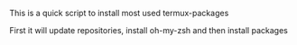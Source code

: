This is a quick script to install most used termux-packages

First it will update repositories, install oh-my-zsh and then install packages
